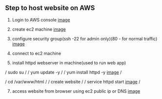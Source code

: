 

Step to host website on AWS
----------------------------------------------
1. Login to  AWS console [image](https://github.com/user-attachments/assets/099d83b0-aeb6-43c2-9052-ac3192b07a0d)

2. create ec2 machine [image](https://github.com/user-attachments/assets/ecbcfeb1-fbb4-4ef0-8c8f-b0910b7a62f3)

3. configure security group(ssh -22 for admin only)(80 - for normal traffic) [image](https://github.com/user-attachments/assets/36f0fd98-5341-4a0d-81b1-d99a01f53acf)

4. connect to ec2 machine

5. install httpd webserver in machine(used to run web app)
 
 /     sudo su   /
 /  yum update -y   /
 / yum install httpd -y [image](https://github.com/user-attachments/assets/56e3e8d9-b04c-4fa3-aa96-8802c52cb70c)  /

 / cd /var/www/html  /
 / create website  /
 / service httpd start [image](https://github.com/user-attachments/assets/c44c106c-a66b-4632-a0bc-975b1d0b422d)   /

7. access website from browser using ec2 public ip or DNS [image](https://github.com/user-attachments/assets/bdc69fdf-e06b-4043-9a71-f5de3a72d811)
